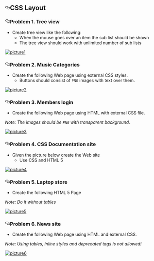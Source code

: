 <article class="markdown-body entry-content" itemprop="text"><h1><a id="user-content-css-layout" class="anchor" href="#css-layout" aria-hidden="true"><svg aria-hidden="true" class="octicon octicon-link" height="16" version="1.1" viewBox="0 0 16 16" width="16"><path fill-rule="evenodd" d="M4 9h1v1H4c-1.5 0-3-1.69-3-3.5S2.55 3 4 3h4c1.45 0 3 1.69 3 3.5 0 1.41-.91 2.72-2 3.25V8.59c.58-.45 1-1.27 1-2.09C10 5.22 8.98 4 8 4H4c-.98 0-2 1.22-2 2.5S3 9 4 9zm9-3h-1v1h1c1 0 2 1.22 2 2.5S13.98 12 13 12H9c-.98 0-2-1.22-2-2.5 0-.83.42-1.64 1-2.09V6.25c-1.09.53-2 1.84-2 3.25C6 11.31 7.55 13 9 13h4c1.45 0 3-1.69 3-3.5S14.5 6 13 6z"></path></svg></a>CSS Layout</h1>

<h3><a id="user-content-problem-1-tree-view" class="anchor" href="#problem-1-tree-view" aria-hidden="true"><svg aria-hidden="true" class="octicon octicon-link" height="16" version="1.1" viewBox="0 0 16 16" width="16"><path fill-rule="evenodd" d="M4 9h1v1H4c-1.5 0-3-1.69-3-3.5S2.55 3 4 3h4c1.45 0 3 1.69 3 3.5 0 1.41-.91 2.72-2 3.25V8.59c.58-.45 1-1.27 1-2.09C10 5.22 8.98 4 8 4H4c-.98 0-2 1.22-2 2.5S3 9 4 9zm9-3h-1v1h1c1 0 2 1.22 2 2.5S13.98 12 13 12H9c-.98 0-2-1.22-2-2.5 0-.83.42-1.64 1-2.09V6.25c-1.09.53-2 1.84-2 3.25C6 11.31 7.55 13 9 13h4c1.45 0 3-1.69 3-3.5S14.5 6 13 6z"></path></svg></a>Problem 1. Tree view</h3>

<ul>
<li>  Create tree view like the following:

<ul>
<li>  When the mouse goes over an item the sub list should be shown</li>
<li>  The tree view should work with unlimited number of sub lists</li>
</ul></li>
</ul>

<p><a href="https://cloud.githubusercontent.com/assets/3619393/7184543/7e1aaafe-e466-11e4-85b3-0d2a91f7e2f0.png" target="_blank"><img src="https://cloud.githubusercontent.com/assets/3619393/7184543/7e1aaafe-e466-11e4-85b3-0d2a91f7e2f0.png" alt="picture1" style="max-width:100%;"></a></p>

<h3><a id="user-content-problem-2-music-categories" class="anchor" href="#problem-2-music-categories" aria-hidden="true"><svg aria-hidden="true" class="octicon octicon-link" height="16" version="1.1" viewBox="0 0 16 16" width="16"><path fill-rule="evenodd" d="M4 9h1v1H4c-1.5 0-3-1.69-3-3.5S2.55 3 4 3h4c1.45 0 3 1.69 3 3.5 0 1.41-.91 2.72-2 3.25V8.59c.58-.45 1-1.27 1-2.09C10 5.22 8.98 4 8 4H4c-.98 0-2 1.22-2 2.5S3 9 4 9zm9-3h-1v1h1c1 0 2 1.22 2 2.5S13.98 12 13 12H9c-.98 0-2-1.22-2-2.5 0-.83.42-1.64 1-2.09V6.25c-1.09.53-2 1.84-2 3.25C6 11.31 7.55 13 9 13h4c1.45 0 3-1.69 3-3.5S14.5 6 13 6z"></path></svg></a>Problem 2. Music Categories</h3>

<ul>
<li>  Create the following Web page using external CSS styles.

<ul>
<li>  Buttons should consist of <code>PNG</code> images with text over them.</li>
</ul></li>
</ul>

<p><a href="https://cloud.githubusercontent.com/assets/3619393/7184547/7e1d5fce-e466-11e4-9839-5e30a95045d7.png" target="_blank"><img src="https://cloud.githubusercontent.com/assets/3619393/7184547/7e1d5fce-e466-11e4-9839-5e30a95045d7.png" alt="picture2" style="max-width:100%;"></a></p>

<h3><a id="user-content-problem-3-members-login" class="anchor" href="#problem-3-members-login" aria-hidden="true"><svg aria-hidden="true" class="octicon octicon-link" height="16" version="1.1" viewBox="0 0 16 16" width="16"><path fill-rule="evenodd" d="M4 9h1v1H4c-1.5 0-3-1.69-3-3.5S2.55 3 4 3h4c1.45 0 3 1.69 3 3.5 0 1.41-.91 2.72-2 3.25V8.59c.58-.45 1-1.27 1-2.09C10 5.22 8.98 4 8 4H4c-.98 0-2 1.22-2 2.5S3 9 4 9zm9-3h-1v1h1c1 0 2 1.22 2 2.5S13.98 12 13 12H9c-.98 0-2-1.22-2-2.5 0-.83.42-1.64 1-2.09V6.25c-1.09.53-2 1.84-2 3.25C6 11.31 7.55 13 9 13h4c1.45 0 3-1.69 3-3.5S14.5 6 13 6z"></path></svg></a>Problem 3. Members login</h3>

<ul>
<li>  Create the following Web page using HTML with external CSS file.</li>
</ul>

<p><em>Note: The images should be <code>PNG</code> with transparent background.</em></p>

<p><a href="https://cloud.githubusercontent.com/assets/3619393/7184545/7e1d45de-e466-11e4-965e-33f81b8ef5c6.png" target="_blank"><img src="https://cloud.githubusercontent.com/assets/3619393/7184545/7e1d45de-e466-11e4-965e-33f81b8ef5c6.png" alt="picture3" style="max-width:100%;"></a></p>

<h3><a id="user-content-problem-4-css-documentation-site" class="anchor" href="#problem-4-css-documentation-site" aria-hidden="true"><svg aria-hidden="true" class="octicon octicon-link" height="16" version="1.1" viewBox="0 0 16 16" width="16"><path fill-rule="evenodd" d="M4 9h1v1H4c-1.5 0-3-1.69-3-3.5S2.55 3 4 3h4c1.45 0 3 1.69 3 3.5 0 1.41-.91 2.72-2 3.25V8.59c.58-.45 1-1.27 1-2.09C10 5.22 8.98 4 8 4H4c-.98 0-2 1.22-2 2.5S3 9 4 9zm9-3h-1v1h1c1 0 2 1.22 2 2.5S13.98 12 13 12H9c-.98 0-2-1.22-2-2.5 0-.83.42-1.64 1-2.09V6.25c-1.09.53-2 1.84-2 3.25C6 11.31 7.55 13 9 13h4c1.45 0 3-1.69 3-3.5S14.5 6 13 6z"></path></svg></a>Problem 4. CSS Documentation site</h3>

<ul>
<li>  Given the picture below create the Web site

<ul>
<li>  Use CSS and HTML 5</li>
</ul></li>
</ul>

<p><a href="https://cloud.githubusercontent.com/assets/3619393/7184544/7e1aea8c-e466-11e4-9081-c96799bd0704.png" target="_blank"><img src="https://cloud.githubusercontent.com/assets/3619393/7184544/7e1aea8c-e466-11e4-9081-c96799bd0704.png" alt="picture4" style="max-width:100%;"></a></p>

<h3><a id="user-content-problem-5-laptop-store" class="anchor" href="#problem-5-laptop-store" aria-hidden="true"><svg aria-hidden="true" class="octicon octicon-link" height="16" version="1.1" viewBox="0 0 16 16" width="16"><path fill-rule="evenodd" d="M4 9h1v1H4c-1.5 0-3-1.69-3-3.5S2.55 3 4 3h4c1.45 0 3 1.69 3 3.5 0 1.41-.91 2.72-2 3.25V8.59c.58-.45 1-1.27 1-2.09C10 5.22 8.98 4 8 4H4c-.98 0-2 1.22-2 2.5S3 9 4 9zm9-3h-1v1h1c1 0 2 1.22 2 2.5S13.98 12 13 12H9c-.98 0-2-1.22-2-2.5 0-.83.42-1.64 1-2.09V6.25c-1.09.53-2 1.84-2 3.25C6 11.31 7.55 13 9 13h4c1.45 0 3-1.69 3-3.5S14.5 6 13 6z"></path></svg></a>Problem 5. Laptop store</h3>

<ul>
<li>  Create the following HTML 5 Page</li>
</ul>

<p><em>Note: Do it without tables</em></p>

<p><a href="https://cloud.githubusercontent.com/assets/3619393/7184546/7e1d5f4c-e466-11e4-885e-f28d1471879b.png" target="_blank"><img src="https://cloud.githubusercontent.com/assets/3619393/7184546/7e1d5f4c-e466-11e4-885e-f28d1471879b.png" alt="picture5" style="max-width:100%;"></a></p>

<h3><a id="user-content-problem-6-news-site" class="anchor" href="#problem-6-news-site" aria-hidden="true"><svg aria-hidden="true" class="octicon octicon-link" height="16" version="1.1" viewBox="0 0 16 16" width="16"><path fill-rule="evenodd" d="M4 9h1v1H4c-1.5 0-3-1.69-3-3.5S2.55 3 4 3h4c1.45 0 3 1.69 3 3.5 0 1.41-.91 2.72-2 3.25V8.59c.58-.45 1-1.27 1-2.09C10 5.22 8.98 4 8 4H4c-.98 0-2 1.22-2 2.5S3 9 4 9zm9-3h-1v1h1c1 0 2 1.22 2 2.5S13.98 12 13 12H9c-.98 0-2-1.22-2-2.5 0-.83.42-1.64 1-2.09V6.25c-1.09.53-2 1.84-2 3.25C6 11.31 7.55 13 9 13h4c1.45 0 3-1.69 3-3.5S14.5 6 13 6z"></path></svg></a>Problem 6. News site</h3>

<ul>
<li>  Create the following Web page using HTML and external CSS.</li>
</ul>

<p><em>Note: Using tables, inline styles and deprecated tags is <em>not</em> allowed!</em></p>

<p><a href="https://cloud.githubusercontent.com/assets/3619393/7184548/7e1dcc52-e466-11e4-8e21-17b78a84449a.png" target="_blank"><img src="https://cloud.githubusercontent.com/assets/3619393/7184548/7e1dcc52-e466-11e4-8e21-17b78a84449a.png" alt="picture6" style="max-width:100%;"></a></p>
</article>
